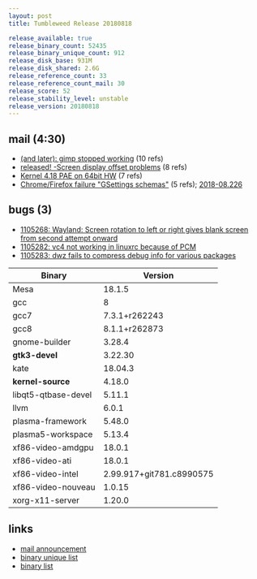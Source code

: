 ```yaml
---
layout: post
title: Tumbleweed Release 20180818

release_available: true
release_binary_count: 52435
release_binary_unique_count: 912
release_disk_base: 931M
release_disk_shared: 2.6G
release_reference_count: 33
release_reference_count_mail: 30
release_score: 52
release_stability_level: unstable
release_version: 20180818
---
```


## mail (4:30)

- [(and later): gimp stopped working](https://lists.opensuse.org/opensuse-factory/2018-08/msg00280.html) (10 refs)
- [released! -Screen display offset problems](https://lists.opensuse.org/opensuse-factory/2018-08/msg00230.html) (8 refs)
- [Kernel 4.18 PAE on 64bit HW](https://lists.opensuse.org/opensuse-factory/2018-08/msg00216.html) (7 refs)
- [Chrome/Firefox failure "GSettings schemas"](https://lists.opensuse.org/opensuse-factory/2018-08/msg00220.html) (5 refs); [2018-08.226](https://lists.opensuse.org/opensuse-factory/2018-08/msg00226.html)

## bugs (3)

<!--more-->

- [1105268: Wayland: Screen rotation to left or right gives blank screen from second attempt onward](https://bugzilla.opensuse.org/show_bug.cgi?id=1105268)
- [1105282: vc4 not working in linuxrc because of PCM](https://bugzilla.opensuse.org/show_bug.cgi?id=1105282)
- [1105283: dwz fails to compress debug info for various packages](https://bugzilla.opensuse.org/show_bug.cgi?id=1105283)

Binary | Version
--- | ---
Mesa | 18.1.5
gcc | 8
gcc7 | 7.3.1+r262243
gcc8 | 8.1.1+r262873
gnome-builder | 3.28.4
**gtk3-devel** | 3.22.30
kate | 18.04.3
**kernel-source** | 4.18.0
libqt5-qtbase-devel | 5.11.1
llvm | 6.0.1
plasma-framework | 5.48.0
plasma5-workspace | 5.13.4
xf86-video-amdgpu | 18.0.1
xf86-video-ati | 18.0.1
xf86-video-intel | 2.99.917+git781.c8990575
xf86-video-nouveau | 1.0.15
xorg-x11-server | 1.20.0

## links

- [mail announcement](https://lists.opensuse.org/opensuse-factory/2018-08/msg00215.html)
- [binary unique list](http://download.tumbleweed.boombatower.com/20180818/rpm.unique.list)
- [binary list](http://download.tumbleweed.boombatower.com/20180818/rpm.list)

